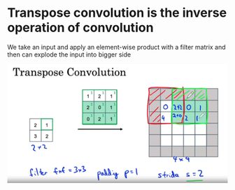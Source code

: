 # Transpose convolution is the inverse operation of convolution

We take an input and apply an element-wise product with a filter matrix and then can explode the input into bigger side

![transpose-convolution](transpose-convolution.png)